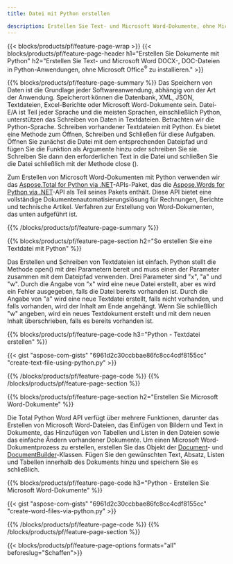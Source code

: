 ```yaml
---
title: Datei mit Python erstellen 

description: Erstellen Sie Text- und Microsoft Word-Dokumente, ohne Microsoft Office zu installieren 
---
```


{{< blocks/products/pf/feature-page-wrap >}}
{{< blocks/products/pf/feature-page-header h1="Erstellen Sie Dokumente mit Python" h2="Erstellen Sie Text- und Microsoft Word DOCX-, DOC-Dateien in Python-Anwendungen, ohne Microsoft Office<sup>&reg;</sup> zu installieren." >}}

{{% blocks/products/pf/feature-page-summary %}}
Das Speichern von Daten ist die Grundlage jeder Softwareanwendung, abhängig von der Art der Anwendung. Speicherort können die Datenbank, XML, JSON, Textdateien, Excel-Berichte oder Microsoft Word-Dokumente sein. Datei-E/A ist Teil jeder Sprache und die meisten Sprachen, einschließlich Python, unterstützen das Schreiben von Daten in Textdateien. Betrachten wir die Python-Sprache. Schreiben vorhandener Textdateien mit Python. Es bietet eine Methode zum Öffnen, Schreiben und Schließen für diese Aufgaben. Öffnen Sie zunächst die Datei mit dem entsprechenden Dateipfad und fügen Sie die Funktion als Argumente hinzu oder schreiben Sie sie. Schreiben Sie dann den erforderlichen Text in die Datei und schließen Sie die Datei schließlich mit der Methode close (). 

Zum Erstellen von Microsoft Word-Dokumenten mit Python verwenden wir das [Aspose.Total for Python via .NET](https://products.aspose.com/total/python-net/)-APIs-Paket, das die [Aspose.Words for Python via .NET](https://products.aspose.com/words/python-net/)-API als Teil seines Pakets enthält. Diese API bietet eine vollständige Dokumentenautomatisierungslösung für Rechnungen, Berichte und technische Artikel. Verfahren zur Erstellung von Word-Dokumenten, das unten aufgeführt ist.

{{% /blocks/products/pf/feature-page-summary  %}}

{{% blocks/products/pf/feature-page-section  h2="So erstellen Sie eine Textdatei mit Python" %}}

Das Erstellen und Schreiben von Textdateien ist einfach. Python stellt die Methode open() mit drei Parametern bereit und muss einen der Parameter zusammen mit dem Dateipfad verwenden. Drei Parameter sind "x", "a" und "w". Durch die Angabe von "x" wird eine neue Datei erstellt, aber es wird ein Fehler ausgegeben, falls die Datei bereits vorhanden ist. Durch die Angabe von "a" wird eine neue Textdatei erstellt, falls nicht vorhanden, und falls vorhanden, wird der Inhalt am Ende angehängt. Wenn Sie schließlich "w" angeben, wird ein neues Textdokument erstellt und mit dem neuen Inhalt überschrieben, falls es bereits vorhanden ist.

{{% blocks/products/pf/feature-page-code h3="Python - Textdatei erstellen" %}}

{{< gist "aspose-com-gists" "6961d2c30ccbbae86fc8cc4cdf8155cc" "create-text-file-using-python.py" >}}

{{% /blocks/products/pf/feature-page-code  %}}
{{% /blocks/products/pf/feature-page-section %}}

{{% blocks/products/pf/feature-page-section  h2="Erstellen Sie Microsoft Word-Dokumente" %}}

Die Total Python Word API verfügt über mehrere Funktionen, darunter das Erstellen von Microsoft Word-Dateien, das Einfügen von Bildern und Text in Dokumente, das Hinzufügen von Tabellen und Listen in den Dateien sowie das einfache Ändern vorhandener Dokumente. Um einen Microsoft Word-Dokumentprozess zu erstellen, erstellen Sie das Objekt der [Document](https://reference.aspose.com/words/python-net/aspose.words/document/)- und [DocumentBuilder](https://reference.aspose.com/words/python-net/aspose.words/documentbuilder/)-Klassen. Fügen Sie den gewünschten Text, Absatz, Listen und Tabellen innerhalb des Dokuments hinzu und speichern Sie es schließlich.

{{% blocks/products/pf/feature-page-code h3="Python - Erstellen Sie Microsoft Word-Dokumente" %}}

{{< gist "aspose-com-gists" "6961d2c30ccbbae86fc8cc4cdf8155cc" "create-word-files-via-python.py" >}}

{{% /blocks/products/pf/feature-page-code  %}}
{{% /blocks/products/pf/feature-page-section %}}

{{< blocks/products/pf/feature-page-options formats="all" beforeslug="Schaffen">}}